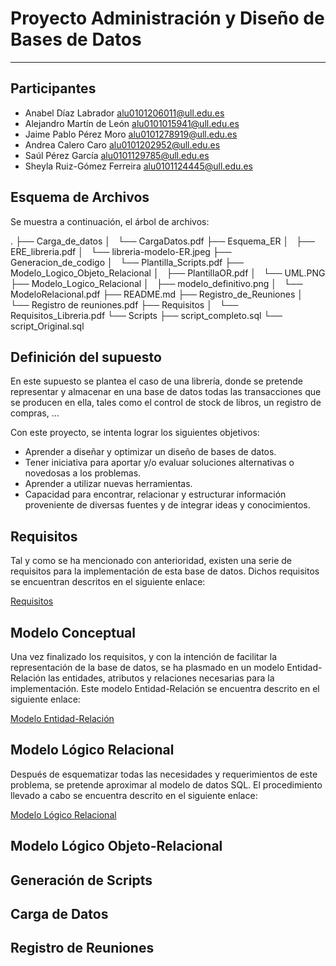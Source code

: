 # Proyecto Administración y Diseño de Bases de Datos
***

## Participantes

- Anabel Díaz Labrador [alu0101206011@ull.edu.es](alu0101206011@ull.edu.es)
- Alejandro Martín de León [alu0101015941@ull.edu.es](alu0101015941@ull.edu.es)
- Jaime Pablo Pérez Moro [alu0101278919@ull.edu.es](alu0101278919@ull.edu.es)
- Andrea Calero Caro [alu0101202952@ull.edu.es](alu0101202952@ull.edu.es)
- Saúl Pérez García [alu0101129785@ull.edu.es](alu0101129785@ull.edu.es)
- Sheyla Ruiz-Gómez Ferreira  [alu0101124445@ull.edu.es](alu0101124445@ull.edu.es)

## Esquema de Archivos

Se muestra a continuación, el árbol de archivos:

.
├── Carga_de_datos
│   └── CargaDatos.pdf
├── Esquema_ER
│   ├── ERE_libreria.pdf
│   └── libreria-modelo-ER.jpeg
├── Generacion_de_codigo
│   └── Plantilla_Scripts.pdf
├── Modelo_Logico_Objeto_Relacional
│   ├── PlantillaOR.pdf
│   └── UML.PNG
├── Modelo_Logico_Relacional
│   ├── modelo_definitivo.png
│   └── ModeloRelacional.pdf
├── README.md
├── Registro_de_Reuniones
│   └── Registro de reuniones.pdf
├── Requisitos
│   └── Requisitos_Libreria.pdf
└── Scripts
    ├── script_completo.sql
    └── script_Original.sql

## Definición del supuesto

En este supuesto se plantea el caso de una librería, donde se pretende representar y almacenar en una base de datos todas las transacciones que se producen en ella, tales como el control de stock de libros, un registro de compras, ...

Con este proyecto, se intenta lograr los siguientes objetivos:

- Aprender a diseñar y optimizar un diseño de bases de datos.
- Tener iniciativa para aportar y/o evaluar soluciones alternativas o novedosas a los problemas.
- Aprender a utilizar nuevas herramientas.
- Capacidad para encontrar, relacionar y estructurar información proveniente de diversas fuentes y de integrar ideas y conocimientos.

## Requisitos

Tal y como se ha mencionado con anterioridad, existen una serie de requisitos para la implementación de esta base de datos. Dichos requisitos se encuentran descritos en el siguiente enlace: 

[Requisitos](https://github.com/amarleo/ADBD_Proyecto_Final/blob/master/Requisitos/Requisitos_Libreria.pdf)

## Modelo Conceptual

Una vez finalizado los requisitos, y con la intención de facilitar la representación de la base de datos, se ha plasmado en un modelo Entidad-Relación las entidades, atributos y relaciones necesarias para la implementación. Este modelo Entidad-Relación se encuentra descrito en el siguiente enlace: 

[Modelo Entidad-Relación](https://github.com/amarleo/ADBD_Proyecto_Final/blob/master/Esquema_ER/ERE_libreria.pdf)

## Modelo Lógico Relacional

Después de esquematizar todas las necesidades y requerimientos de este problema, se pretende aproximar al modelo de datos SQL. El procedimiento llevado a cabo se encuentra descrito en el siguiente enlace: 

[Modelo Lógico Relacional](https://github.com/amarleo/ADBD_Proyecto_Final/blob/master/Modelo_Logico_Relacional/ModeloRelacional.pdf)

## Modelo Lógico Objeto-Relacional

## Generación de Scripts

## Carga de Datos

## Registro de Reuniones